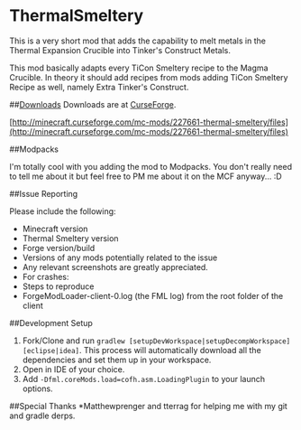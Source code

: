 # ThermalSmeltery
This is a very short mod that adds the capability to melt metals in the Thermal Expansion Crucible into Tinker's Construct Metals.

This mod basically adapts every TiCon Smeltery recipe to the Magma Crucible. In theory it should add recipes from mods adding TiCon Smeltery Recipe as well, namely Extra Tinker's Construct.


##[Downloads](http://minecraft.curseforge.com/mc-mods/227661-thermal-smeltery/files)
Downloads are at [CurseForge](http://minecraft.curseforge.com/mc-mods/227661-thermal-smeltery/files).

[http://minecraft.curseforge.com/mc-mods/227661-thermal-smeltery/files](http://minecraft.curseforge.com/mc-mods/227661-thermal-smeltery/files)


##Modpacks

I'm totally cool with you adding the mod to Modpacks. You don't really need to tell me about it but feel free to PM me about it on the MCF anyway... :D


##Issue Reporting

Please include the following:

* Minecraft version
* Thermal Smeltery version
* Forge version/build
* Versions of any mods potentially related to the issue
* Any relevant screenshots are greatly appreciated.
* For crashes:
 * Steps to reproduce
 * ForgeModLoader-client-0.log (the FML log) from the root folder of the client


##Development Setup

1. Fork/Clone and run `gradlew [setupDevWorkspace|setupDecompWorkspace] [eclipse|idea]`. This process will automatically download all the dependencies and set them up in your workspace.
2. Open in IDE of your choice.
3. Add `-Dfml.coreMods.load=cofh.asm.LoadingPlugin` to your launch options.


##Special Thanks
*Matthewprenger and tterrag for helping me with my git and gradle derps.